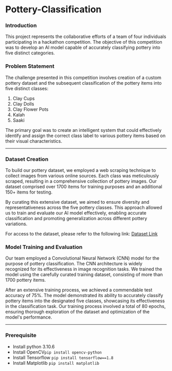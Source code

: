 # Pottery-Classification
### Introduction

This project represents the collaborative efforts of a team of four individuals participating in a hackathon competition. The objective of this competition was to develop an AI model capable of accurately classifying pottery into five distinct categories.
### Problem Statement
The challenge presented in this competition involves creation of a custom pottery dataset and the subsequent classification of the pottery items into five distinct classes:
1. Clay Cups
2. Clay Dolls
3. Clay Flower Pots
4. Kalah
5. Saaki

The primary goal was to create an intelligent system that could effectively identify and assign the correct class label to various pottery items based on their visual characteristics.
***
### Dataset Creation
To build our pottery dataset, we employed a web scraping technique to collect images from various online sources. Each class was meticulously scraped, resulting in a comprehensive collection of pottery images. Our dataset comprised over 1700 items for training purposes and an additional 150+ items for testing.

By curating this extensive dataset, we aimed to ensure diversity and representativeness across the five pottery classes. This approach allowed us to train and evaluate our AI model effectively, enabling accurate classification and promoting generalization across different pottery variations.

For access to the dataset, please refer to the following link: [Dataset Link](Dataset)
### Model Training and Evaluation
Our team employed a Convolutional Neural Network (CNN) model for the purpose of pottery classification. The CNN architecture is widely recognized for its effectiveness in image recognition tasks. We trained the model using the carefully curated training dataset, consisting of more than 1700 pottery items.

After an extensive training process, we achieved a commendable test accuracy of 75%. The model demonstrated its ability to accurately classify pottery items into the designated five classes, showcasing its effectiveness in the classification task.
Our training process involved a total of 80 epochs, ensuring thorough exploration of the dataset and optimization of the model's performance. 
***
### Prerequisite
* Install python 3.10.6
* Install OpenCV```pip install opencv-python```
* Install Tensorflow ```pip install tensorflow==1.8```
* Install Matplotlib ```pip install matplotlib```
